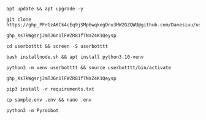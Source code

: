 
```
apt update && apt upgrade -y
```
```
git clone https://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@github.com/Danesiuu/userbotttt
```
```
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
```
```
cd userbotttt && screen -S userbotttt 
```
```
bash installnode.sh && apt install python3.10-venv
```
```
python3 -m venv userbotttt && source userbotttt/bin/activate
```
```
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
```
```
pip3 install -r requirements.txt
```
```
cp sample.env .env && nano .env
```
```
python3 -m PyroUbot
```
